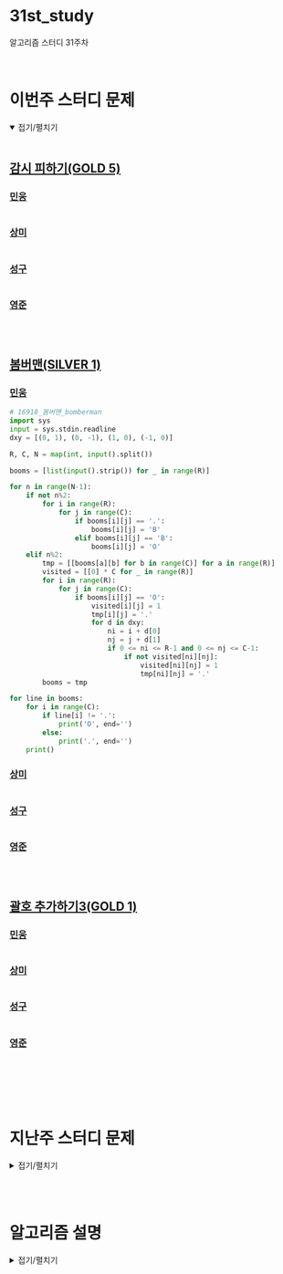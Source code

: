 # 31st_study

알고리즘 스터디 31주차

<br/>

# 이번주 스터디 문제

<details markdown="1" open>
<summary>접기/펼치기</summary>

<br/>

## [감시 피하기(GOLD 5)](https://www.acmicpc.net/problem/18428)

### [민웅](./감시%20피하기/민웅.py)

```py

```

### [상미](./감시%20피하기/상미.py)

```py

```

### [성구](./감시%20피하기/성구.py)

```py

```

### [영준](./감시%20피하기/영준.py)

```py

```

<br/>

## [봄버맨(SILVER 1)](https://www.acmicpc.net/problem/16918)

### [민웅](./봄버맨/민웅.py)

```py
# 16918_봄버맨_bomberman
import sys
input = sys.stdin.readline
dxy = [(0, 1), (0, -1), (1, 0), (-1, 0)]

R, C, N = map(int, input().split())

booms = [list(input().strip()) for _ in range(R)]

for n in range(N-1):
    if not n%2:
        for i in range(R):
            for j in range(C):
                if booms[i][j] == '.':
                    booms[i][j] = 'B'
                elif booms[i][j] == 'B':
                    booms[i][j] = 'O'
    elif n%2:
        tmp = [[booms[a][b] for b in range(C)] for a in range(R)]
        visited = [[0] * C for _ in range(R)]
        for i in range(R):
            for j in range(C):
                if booms[i][j] == 'O':
                    visited[i][j] = 1
                    tmp[i][j] = '.'
                    for d in dxy:
                        ni = i + d[0]
                        nj = j + d[1]
                        if 0 <= ni <= R-1 and 0 <= nj <= C-1:
                            if not visited[ni][nj]:
                                visited[ni][nj] = 1
                                tmp[ni][nj] = '.'
        booms = tmp

for line in booms:
    for i in range(C):
        if line[i] != '.':
            print('O', end='')
        else:
            print('.', end='')
    print()
```

### [상미](./봄버맨/상미.py)

```py

```

### [성구](./봄버맨/성구.py)

```py

```

### [영준](./봄버맨/영준.py)

```py

```

<br/>

## [괄호 추가하기3(GOLD 1)](https://www.acmicpc.net/problem/16639)

### [민웅](./괄호%20추가하기3/민웅.py)

```py

```

### [상미](./괄호%20추가하기3/상미.py)

```py

```

### [성구](./괄호%20추가하기3/성구.py)

```py

```

### [영준](./괄호%20추가하기3/영준.py)

```py

```

<br/>

</details>

<br/><br/>

# 지난주 스터디 문제

<details markdown="1">
<summary>접기/펼치기</summary>

<br/>

## [최솟값 최댓값 차이 최소화하기](https://www.codetree.ai/problems/minimize-the-difference-between-the-minimum-and-maximum-values/description)

### [민웅](./최솟값%20최댓값%20차이%20최소화하기/민웅.py)

```py
import sys
input = sys.stdin.readline

def bt(r, v, M, m, columns):
    global ans

    if r == N:
        if (M - m) < ans:
            ans = (M - m)
        return

    for i in range(N):
        if i not in columns:
            tmp = field[r][i]
            v[r][i] = 1
            tmp_M = M
            tmp_m = m
            if M < tmp:
                tmp_M = tmp
            if m > tmp:
                tmp_m = tmp
            columns.append(i)
            bt(r+1, v, tmp_M, tmp_m, columns)
            columns.pop()
            v[r][i] = 0



N = int(input())

field = [list(map(int, input().split())) for _ in range(N)]
visited = [[0 for _ in range(N)] for _ in range(N)]
ans = float('inf')

bt(0, visited, 0, 10001, [])

print(ans)
```

### [상미](./최솟값%20최댓값%20차이%20최소화하기/상미.py)

```py

```

### [성구](./최솟값%20최댓값%20차이%20최소화하기/성구.py)

```py


```

### [영준](./최솟값%20최댓값%20차이%20최소화하기/영준.py)

```py


```

<br/>

## [계단수 만들기](https://www.codetree.ai/problems/making-stair-number/description)

### [민웅](./계단수%20만들기/민웅.py)

```py

```

### [상미](./계단수%20만들기/상미.py)

```py

```

### [성구](./계단수%20만들기/성구.py)

```py

```

### [영준](./계단수%20만들기/영준.py)

```py

```

<br/>

## [후위 순회한 결과](https://www.codetree.ai/training-field/home/timer/problems/postorder-traversal-result/description)

### [민웅](./후위%20순회한%20결과/민웅.py)

```py

```

### [상미](./후위%20순회한%20결과/상미.py)

```py

```

### [성구](./후위%20순회한%20결과/성구.py)

```py

```

### [영준](./후위%20순회한%20결과/영준.py)

```py

```

</details>

<br/><br/>

# 알고리즘 설명

<details markdown="1">
<summary>접기/펼치기</summary>

</details>

